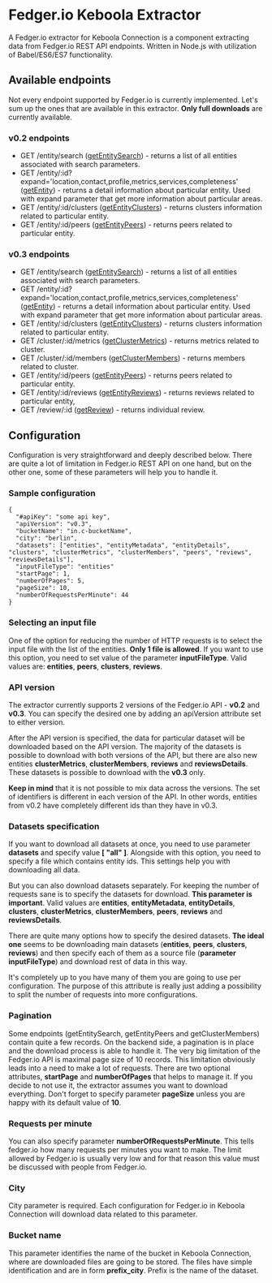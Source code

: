 # Fedger.io Keboola Extractor

A Fedger.io extractor for Keboola Connection is a component extracting data from Fedger.io REST API endpoints. Written in Node.js with utilization of Babel/ES6/ES7 functionality.

## Available endpoints

Not every endpoint supported by Fedger.io is currently implemented. Let's sum up the ones that are available in this extractor. **Only full downloads** are currently available.

### v0.2 endpoints

* GET /entity/search ([getEntitySearch](https://chef.fedger.io/v0.2/docs/#!/entity/get_entity_search)) - returns a list of all entities associated with search parameters.  
* GET /entity/:id?expand='location,contact,profile,metrics,services,completeness' ([getEntity](https://chef.fedger.io/v0.2/docs/#!/entity/get_entity_id)) - returns a detail information about particular entity. Used with expand parameter that get more information about particular areas.
* GET /entity/:id/clusters ([getEntityClusters](https://chef.fedger.io/v0.2/docs/#!/entity/get_entity_id_clusters)) - returns clusters information related to particular entity.
* GET /entity/:id/peers ([getEntityPeers](https://chef.fedger.io/v0.2/docs/#!/entity/get_entity_id_peers)) - returns peers related to particular entity.

### v0.3 endpoints

* GET /entity/search ([getEntitySearch](https://chef.fedger.io/v0.3/docs/#!/entity/get_entity_search)) - returns a list of all entities associated with search parameters.  
* GET /entity/:id?expand='location,contact,profile,metrics,services,completeness' ([getEntity](https://chef.fedger.io/v0.3/docs/#!/entity/get_entity_id)) - returns a detail information about particular entity. Used with expand parameter that get more information about particular areas.
* GET /entity/:id/clusters ([getEntityClusters](https://chef.fedger.io/v0.3/docs/#!/entity/get_entity_id_clusters)) - returns clusters information related to particular entity.
* GET /cluster/:id/metrics ([getClusterMetrics](https://chef.fedger.io/v0.3/docs/#!/cluster/get_cluster_id_metrics)) - returns metrics related to cluster.
* GET /cluster/:id/members ([getClusterMembers](https://chef.fedger.io/v0.3/docs/#!/cluster/get_cluster_id_members)) - returns members related to cluster.
* GET /entity/:id/peers ([getEntityPeers](https://chef.fedger.io/v0.3/docs/#!/entity/get_entity_id_peers)) - returns peers related to particular entity.
* GET /entity/:id/reviews ([getEntityReviews](https://chef.fedger.io/v0.3/docs/#!/entity/get_entity_id_reviews)) - returns reviews related to particular entity,
* GET /review/:id ([getReview](https://chef.fedger.io/v0.3/docs/#!/review/get_review_id)) - returns individual review.

## Configuration

Configuration is very straightforward and deeply described below. There are quite a lot of limitation in Fedger.io REST API on one hand, but on the other one, some of these parameters will help you to handle it.

### Sample configuration

    {
      "#apiKey": "some api key",
      "apiVersion": "v0.3",
      "bucketName": "in.c-bucketName",
      "city": "berlin",
      "datasets": ["entities", "entityMetadata", "entityDetails", "clusters", "clusterMetrics", "clusterMembers", "peers", "reviews", "reviewsDetails"],
      "inputFileType": "entities"
      "startPage": 1,
      "numberOfPages": 5,
      "pageSize": 10,
      "numberOfRequestsPerMinute": 44
    }

### Selecting an input file

One of the option for reducing the number of HTTP requests is to select the input file with the list of the entities. **Only 1 file is allowed**. If you want to use this option, you need to set value of the parameter **inputFileType**. Valid values are: **entities**, **peers**, **clusters**, **reviews**.

### API version

The extractor currently supports 2 versions of the Fedger.io API - **v0.2** and **v0.3**. You can specify the desired one by adding an apiVersion attribute set to either version.

After the API version is specified, the data for particular dataset will be downloaded based on the API version. The majority of the datasets is possible to download with both versions of the API, but there are also new entities **clusterMetrics**, **clusterMembers**, **reviews** and **reviewsDetails**. These datasets is possible to download with the **v0.3** only.

**Keep in mind** that it is not possible to mix data across the versions. The set of identifiers is different in each version of the API. In other words, entities from v0.2 have completely different ids than they have in v0.3.

### Datasets specification

If you want to download all datasets at once, you need to use parameter **datasets** and specify value **[ "all" ]**. Alongside with this option, you need to specify a file which contains entity ids. This settings help you with downloading all data.

But you can also download datasets separately. For keeping the number of requests sane is to specify the datasets for download. **This parameter is important**. Valid values are **entities**, **entityMetadata**, **entityDetails**, **clusters**, **clusterMetrics**, **clusterMembers**, **peers**, **reviews** and **reviewsDetails**.

There are quite many options how to specify the desired datasets. **The ideal one** seems to be downloading main datasets (**entities**, **peers**, **clusters**, **reviews**) and then specify each of them as a source file (**parameter inputFileType**) and download rest of data in this way.

It's completely up to you have many of them you are going to use per configuration. The purpose of this attribute is really just adding a possibility to split the number of requests into more configurations.

### Pagination

Some endpoints (getEntitySearch, getEntityPeers and getClusterMembers) contain quite a few records. On the backend side, a pagination is in place and the download process is able to handle it. The very big limitation of the Fedger.io API is maximal page size of 10 records. This limitation obviously leads into a need to make a lot of requests. There are two optional attributes, **startPage** and **numberOfPages** that helps to manage it. If you decide to not use it, the extractor assumes you want to download everything. Don't forget to specify parameter **pageSize** unless you are happy with its default value of **10**.

### Requests per minute

You can also specify parameter **numberOfRequestsPerMinute**. This tells fedger.io how many requests per minutes you want to make. The limit allowed by Fedger.io is usually very low and for that reason this value must be discussed with people from Fedger.io.


### City

City parameter is required. Each configuration for Fedger.io in Keboola Connection will download data related to this parameter.

### Bucket name

This parameter identifies the name of the bucket in Keboola Connection, where are downloaded files are going to be stored. The files have simple identification and are in form **prefix_city**. Prefix is the name of the dataset.
